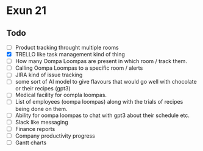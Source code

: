 # Exun 21

## Todo

- [ ] Product tracking throught multiple rooms
- [x] TRELLO like task management kind of thing
- [ ] How many Oompa Loompas are present in which room / track them.
- [ ] Calling Oompa Loompas to a specific room / alerts
- [ ] JIRA kind of issue tracking
- [ ] some sort of AI model to give flavours that would go well with chocolate or their recipes (gpt3)
- [ ] Medical facility for oompla loompas.
- [ ] List of employees (oompa loompas) along with the trials of recipes being done on them.
- [ ] Ability for oompa loompas to chat with gpt3 about their schedule etc.
- [ ] Slack like messaging
- [ ] Finance reports
- [ ] Company productivity progress
- [ ] Gantt charts
